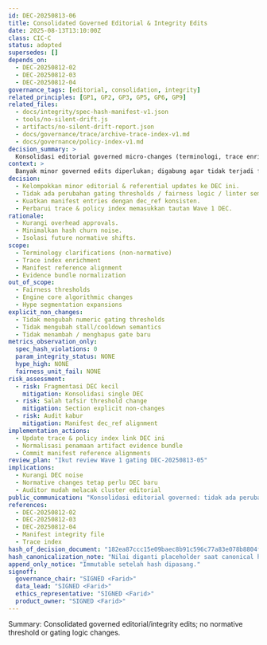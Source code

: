 ```yaml
---
id: DEC-20250813-06
title: Consolidated Governed Editorial & Integrity Edits
date: 2025-08-13T13:10:00Z
class: CIC-C
status: adopted
supersedes: []
depends_on:
  - DEC-20250812-02
  - DEC-20250812-03
  - DEC-20250812-04
governance_tags: [editorial, consolidation, integrity]
related_principles: [GP1, GP2, GP3, GP5, GP6, GP9]
related_files:
  - docs/integrity/spec-hash-manifest-v1.json
  - tools/no-silent-drift.js
  - artifacts/no-silent-drift-report.json
  - docs/governance/trace/archive-trace-index-v1.md
  - docs/governance/policy-index-v1.md
decision_summary: >
  Konsolidasi editorial governed micro-changes (terminologi, trace enrichment, manifest dec_ref strengthen) tanpa mengubah fairness & gating normative meaning.
context: >
  Banyak minor governed edits diperlukan; digabung agar tidak terjadi fragmentasi DEC & mempermudah audit.
decision:
  - Kelompokkan minor editorial & referential updates ke DEC ini.
  - Tidak ada perubahan gating thresholds / fairness logic / linter semantics.
  - Kuatkan manifest entries dengan dec_ref konsisten.
  - Perbarui trace & policy index memasukkan tautan Wave 1 DEC.
rationale:
  - Kurangi overhead approvals.
  - Minimalkan hash churn noise.
  - Isolasi future normative shifts.
scope:
  - Terminology clarifications (non-normative)
  - Trace index enrichment
  - Manifest reference alignment
  - Evidence bundle normalization
out_of_scope:
  - Fairness thresholds
  - Engine core algorithmic changes
  - Hype segmentation expansions
explicit_non_changes:
  - Tidak mengubah numeric gating thresholds
  - Tidak mengubah stall/cooldown semantics
  - Tidak menambah / menghapus gate baru
metrics_observation_only:
  spec_hash_violations: 0
  param_integrity_status: NONE
  hype_high: NONE
  fairness_unit_fail: NONE
risk_assessment:
  - risk: Fragmentasi DEC kecil
    mitigation: Konsolidasi single DEC
  - risk: Salah tafsir threshold change
    mitigation: Section explicit non-changes
  - risk: Audit kabur
    mitigation: Manifest dec_ref alignment
implementation_actions:
  - Update trace & policy index link DEC ini
  - Normalisasi penamaan artifact evidence bundle
  - Commit manifest reference alignments
review_plan: "Ikut review Wave 1 gating DEC-20250813-05"
implications:
  - Kurangi DEC noise
  - Normative changes tetap perlu DEC baru
  - Auditor mudah melacak cluster editorial
public_communication: "Konsolidasi editorial governed: tidak ada perubahan threshold; penertiban referensi & trace untuk audit lebih jelas."
references:
  - DEC-20250812-02
  - DEC-20250812-03
  - DEC-20250812-04
  - Manifest integrity file
  - Trace index
hash_of_decision_document: "182ea87ccc15e09baec8b91c596c77a83e078b8804f866047c8413a19e748db0"
hash_canonicalization_note: "Nilai diganti placeholder saat canonical hash computation."
append_only_notice: "Immutable setelah hash dipasang."
signoff:
  governance_chair: "SIGNED <Farid>"
  data_lead: "SIGNED <Farid>"
  ethics_representative: "SIGNED <Farid>"
  product_owner: "SIGNED <Farid>"
---
```


Summary: Consolidated governed editorial/integrity edits; no normative threshold or gating logic changes.
